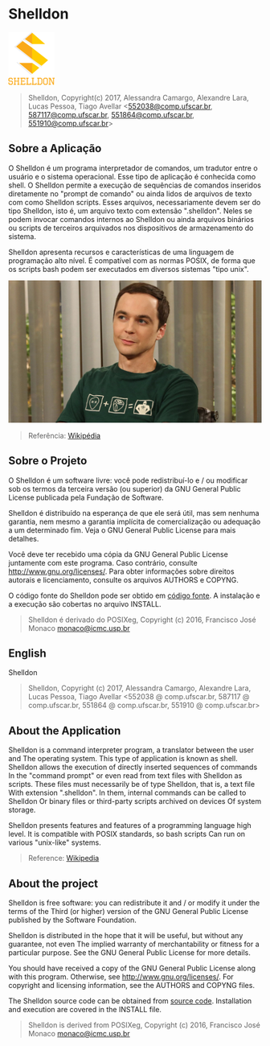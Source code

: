 # Shelldon

![Shelldon](pics/logo.png)

> Shelldon, Copyright(c) 2017, Alessandra Camargo, Alexandre Lara, Lucas Pessoa, Tiago Avellar 
> <552038@comp.ufscar.br, 587117@comp.ufscar.br, 551864@comp.ufscar.br, 551910@comp.ufscar.br>

## Sobre a Aplicação

O Shelldon é um programa interpretador de comandos, um tradutor entre o usuário e 
o sistema operacional. Esse tipo de aplicação é conhecida como shell.
O Shelldon permite a execução de sequências de comandos inseridos diretamente 
no "prompt de comando" ou ainda lidos de arquivos de texto com como Shelldon scripts.
Esses arquivos, necessariamente devem ser do tipo Shelldon, isto é, um arquivo texto 
com extensão ".shelldon". Neles se podem invocar comandos internos ao Shelldon 
ou ainda arquivos binários ou scripts de terceiros arquivados nos dispositivos 
de armazenamento do sistema.
	
Shelldon apresenta recursos e características de uma linguagem de programação 
alto nível. É compatível com as normas POSIX, de forma que os scripts bash 
podem ser executados em diversos sistemas "tipo unix".
	
![Sheldon](pics/sheldon.jpg)

> Referência: [Wikipédia](https://pt.wikipedia.org/wiki/Bash)

## Sobre o Projeto

O Shelldon é um software livre: você pode redistribuí-lo e / ou modificar sob os termos da 
terceira versão (ou superior) da GNU General Public License publicada pela Fundação de Software.

Shelldon é distribuído na esperança de que ele será útil, mas sem nenhuma garantia, nem mesmo 
a garantia implícita de comercialização ou adequação a um determinado fim. Veja o GNU General Public License para mais detalhes. 

Você deve ter recebido uma cópia da GNU General Public License juntamente com este programa. Caso contrário, consulte <http://www.gnu.org/licenses/>.
Para obter informações sobre direitos autorais e licenciamento, consulte os arquivos AUTHORS e COPYNG.     

O código fonte do Shelldon pode ser obtido em [código fonte](https://github.com/SO-II-2017/shelldon). 
A instalação e a execução são cobertas no arquivo INSTALL. 

> Shelldon é derivado do POSIXeg, Copyright (c) 2016, Francisco José Monaco <monaco@icmc.usp.br>

## English

Shelldon

> Shelldon, Copyright (c) 2017, Alessandra Camargo, Alexandre Lara, Lucas Pessoa, Tiago Avellar
> <552038 @ comp.ufscar.br, 587117 @ comp.ufscar.br, 551864 @ comp.ufscar.br, 551910 @ comp.ufscar.br>

## About the Application

Shelldon is a command interpreter program, a translator between the user and
The operating system. This type of application is known as shell.
Shelldon allows the execution of directly inserted sequences of commands
In the "command prompt" or even read from text files with Shelldon as scripts.
These files must necessarily be of type Shelldon, that is, a text file
With extension ".shelldon". In them, internal commands can be called to Shelldon
Or binary files or third-party scripts archived on devices
Of system storage.

Shelldon presents features and features of a programming language
high level. It is compatible with POSIX standards, so bash scripts
Can run on various "unix-like" systems.

> Reference: [Wikipedia](https://en.wikipedia.org/wiki/Bash)

## About the project

Shelldon is free software: you can redistribute it and / or modify it under the terms of the
Third (or higher) version of the GNU General Public License published by the Software Foundation.

Shelldon is distributed in the hope that it will be useful, but without any guarantee, not even
The implied warranty of merchantability or fitness for a particular purpose. See the GNU General Public License for more details.

You should have received a copy of the GNU General Public License along with this program. Otherwise, see <http://www.gnu.org/licenses/>.
For copyright and licensing information, see the AUTHORS and COPYNG files.

The Shelldon source code can be obtained from [source code](https://github.com/SO-II-2017/shelldon).
Installation and execution are covered in the INSTALL file.

> Shelldon is derived from POSIXeg, Copyright (c) 2016, Francisco José Monaco <monaco@icmc.usp.br>